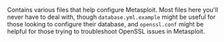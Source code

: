 Contains various files that help configure Metasploit. Most files here you'll never have to deal with, though
`database.yml.example` might be useful for those looking to configure their database, and `openssl.conf`
might be helpful for those trying to troubleshoot OpenSSL issues in Metasploit.